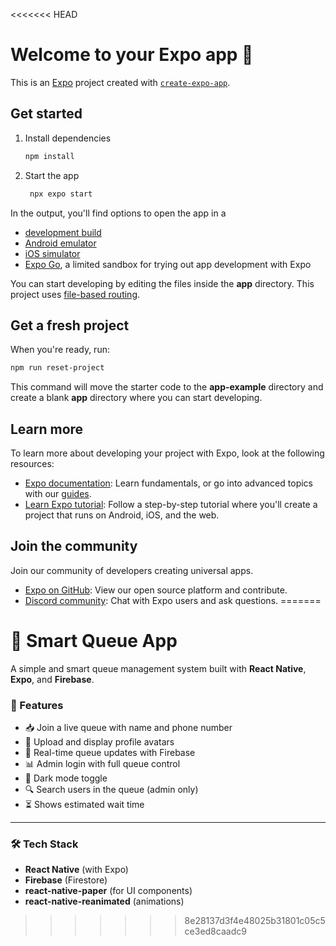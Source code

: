 <<<<<<< HEAD
# Welcome to your Expo app 👋

This is an [Expo](https://expo.dev) project created with [`create-expo-app`](https://www.npmjs.com/package/create-expo-app).

## Get started

1. Install dependencies

   ```bash
   npm install
   ```

2. Start the app

   ```bash
    npx expo start
   ```

In the output, you'll find options to open the app in a

- [development build](https://docs.expo.dev/develop/development-builds/introduction/)
- [Android emulator](https://docs.expo.dev/workflow/android-studio-emulator/)
- [iOS simulator](https://docs.expo.dev/workflow/ios-simulator/)
- [Expo Go](https://expo.dev/go), a limited sandbox for trying out app development with Expo

You can start developing by editing the files inside the **app** directory. This project uses [file-based routing](https://docs.expo.dev/router/introduction).

## Get a fresh project

When you're ready, run:

```bash
npm run reset-project
```

This command will move the starter code to the **app-example** directory and create a blank **app** directory where you can start developing.

## Learn more

To learn more about developing your project with Expo, look at the following resources:

- [Expo documentation](https://docs.expo.dev/): Learn fundamentals, or go into advanced topics with our [guides](https://docs.expo.dev/guides).
- [Learn Expo tutorial](https://docs.expo.dev/tutorial/introduction/): Follow a step-by-step tutorial where you'll create a project that runs on Android, iOS, and the web.

## Join the community

Join our community of developers creating universal apps.

- [Expo on GitHub](https://github.com/expo/expo): View our open source platform and contribute.
- [Discord community](https://chat.expo.dev): Chat with Expo users and ask questions.
=======
# 📱 Smart Queue App

A simple and smart queue management system built with **React Native**, **Expo**, and **Firebase**.

### 🚀 Features

- 📥 Join a live queue with name and phone number
- 👤 Upload and display profile avatars
- 📃 Real-time queue updates with Firebase
- 📊 Admin login with full queue control
- 🌙 Dark mode toggle
- 🔍 Search users in the queue (admin only)
- ⏳ Shows estimated wait time

---

### 🛠 Tech Stack

- **React Native** (with Expo)
- **Firebase** (Firestore)
- **react-native-paper** (for UI components)
- **react-native-reanimated** (animations)
>>>>>>> 8e28137d3f4e48025b31801c05c5ce3ed8caadc9
